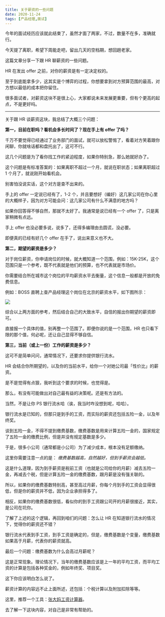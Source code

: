 ```yaml
---
title: 关于薪资的一些问题
date: 2020-11-24
tags: [产品经理,面试]
---
```


今年的面试经历应该就此结束了，虽然才面了两家，不过，数量不在多，准确就行。
<!-- more -->
今天提了离职，希望下周能走吧，留出几天的空档期，想回趟老家。

这篇文章分享一下跟 HR 聊薪资的一些问题。

HR 在发出 offer 之前，对你的薪资是有一定决定权的。

至于到底能拿多少，这其实是个博弈的过程，你想要拿到对方预算范围的最高，对方想以最低的成本把你留住。

很多面试者，对薪资这块不是很上心，大家都说未来发展更重要，但有个更高的起点，不是更好吗。

- - - - - 

关于跟 HR 谈薪资这块，我总结了大概三个问题：

**第一，目前在职吗？看机会多长时间了？现在手上有 offer 了吗？**

千万不要觉得已经通过了业务部门的面试，就可以放松警惕了，看着对方笑着跟你闲聊，你就啥话都和盘托出了，这可不行。

这几个问题是为了看你找工作的紧迫程度，如果你特别急，那么她就好办了。

这个问题是有标准答案的：如果离职不超过一个月，就说在职状态；如果离职超过 1 个月了，就说刚开始看机会。

别害怕没说实话，这个对方是查不出来的。

手上的 offer 一定说已经有了，1-2 个，并且要想好（编好）这几家公司在你心里的大概样子，因为对方可能会问：这几家公司有什么不满意的地方吗？

如果你回答得不够自然，那就不太好了。我通常是说已经有一个 offer 了，只是离家稍微有点远。

手上 offer 也没必要多说，说多了，还得多编理由去圆谎，没必要。

即便真的已经有好几个 offer 在手了，说出来意义也不大。

**第二，期望的薪资是多少？**

对于岗位薪资，你申请岗位的时候，就大概知道一个范围，例如：15K-25K，这个范围只是一个参考，既不代表就是他们的预算，也不代表就是市场价。

你需要结合所在城市这个岗位的平均薪资水平去衡量，这个信息一般都是开放的免费信息。

例如：BOSS 直聘上查产品经理这个岗位在北京的薪资水平，如下图所示：

![](../image/about_pm/IMG_6805.jpeg)

综合以上两方面的参考，然后结合自己的大致水平，自信的报出你期望的薪资即可。

直接报一个具体的值，别再整一个范围了。即便你说的是一个范围，HR 也只看下限的那个值，何必呢，还让自己显得不够自信。

**第三，当前（或上一份）工作的薪资是多少？**

这可不是简单问问，通常情况下，还要求你提供银行流水。

HR 会结合你所期望的，以及你的当前水平，给你一个对她公司最「性价比」的薪资。

是不是觉得有点狠，我听到这个要求的时候，也觉得是。

那么，有没有可能做出对自己最有益的决策呢。还是有方法的。

当然，不是让你 PS 银行流水哈（诶，我当时咋没想到呢，哈哈）。

银行流水是已知的，但那只是到手的工资，而实际的薪资还包括五险一金，以及年终奖。

谈到五险一金，不得不提到缴费基数，缴费基数是用来计算五险一金的，国家规定了五险一金的缴费比例，但是并没有规定基数是多少。

于是，很多小公司（通常都是小公司）为了减少成本，根本没有足额缴纳。

这里你需要注意一点的是： *缴费基数越高，自然越好，但到手薪资会越低。*

这是什么道理，因为到手薪资是税前工资（也就是公司给你的月薪）减去五险一金，再减去个税，但是计算五险一金的缴费基数，跟月薪是没有强关联的。

所以，如果你的缴费基数特别高，甚至高过月薪，你每个月到手的工资会显得很低，但是你的薪资并不低，因为企业承担得多了。

相反，如果你的缴费基数很低，看似你的到手工资跟公司开的月薪很接近，其实，是公司在坑你。

了解了上述的这个逻辑，再回到咱们的问题：怎么让 HR 在知道银行流水的情况下，觉得你的薪资还不错？

银行流水代表到手工资，到手工资是确定的，但是，缴费基数是个变量，缴费基数如果高于月薪，代表你的薪资就高。

最后一个问题：缴费基数为什么会高过月薪呢？

这是正常现象。理论情况下，当年的缴费基数应该是上一年的平均工资，而平均工资的计算是包括各种奖金的，例如年终奖、项目奖。

这下你应该明白怎么说了。

薪资计算的内容远不止上面所述，还包括：个税计算以及附加扣除等等。

这里，推荐一个工具：[张大妈工资计算器](https://hizdm.cn/)。

去了解一下这块内容，对自己是非常有帮助的。
